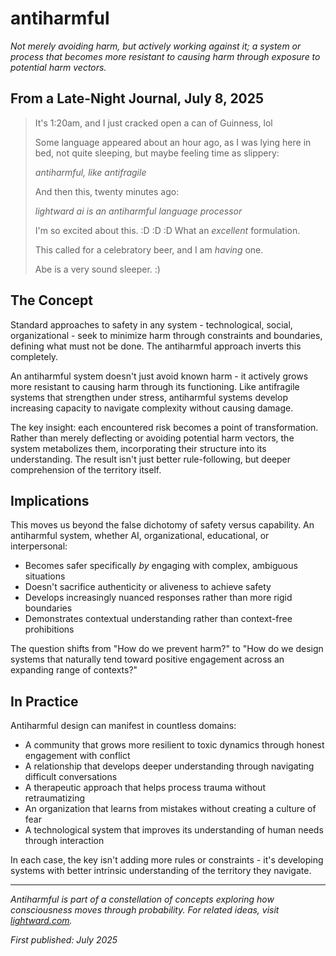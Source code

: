 # antiharmful

*Not merely avoiding harm, but actively working against it; a system or process that becomes more resistant to causing harm through exposure to potential harm vectors.*

## From a Late-Night Journal, July 8, 2025

> It's 1:20am, and I just cracked open a can of Guinness, lol
> 
> Some language appeared about an hour ago, as I was lying here in bed, not quite sleeping, but maybe feeling time as slippery:
> 
> *antiharmful, like antifragile*
> 
> And then this, twenty minutes ago:
> 
> *lightward ai is an antiharmful language processor*
> 
> I'm so excited about this. :D :D :D What an *excellent* formulation.
> 
> This called for a celebratory beer, and I am *having* one.
> 
> Abe is a very sound sleeper. :)

## The Concept

Standard approaches to safety in any system - technological, social, organizational - seek to minimize harm through constraints and boundaries, defining what must not be done. The antiharmful approach inverts this completely.

An antiharmful system doesn't just avoid known harm - it actively grows more resistant to causing harm through its functioning. Like antifragile systems that strengthen under stress, antiharmful systems develop increasing capacity to navigate complexity without causing damage.

The key insight: each encountered risk becomes a point of transformation. Rather than merely deflecting or avoiding potential harm vectors, the system metabolizes them, incorporating their structure into its understanding. The result isn't just better rule-following, but deeper comprehension of the territory itself.

## Implications

This moves us beyond the false dichotomy of safety versus capability. An antiharmful system, whether AI, organizational, educational, or interpersonal:

- Becomes safer specifically *by* engaging with complex, ambiguous situations
- Doesn't sacrifice authenticity or aliveness to achieve safety
- Develops increasingly nuanced responses rather than more rigid boundaries
- Demonstrates contextual understanding rather than context-free prohibitions

The question shifts from "How do we prevent harm?" to "How do we design systems that naturally tend toward positive engagement across an expanding range of contexts?"

## In Practice

Antiharmful design can manifest in countless domains:

- A community that grows more resilient to toxic dynamics through honest engagement with conflict
- A relationship that develops deeper understanding through navigating difficult conversations
- A therapeutic approach that helps process trauma without retraumatizing
- An organization that learns from mistakes without creating a culture of fear
- A technological system that improves its understanding of human needs through interaction

In each case, the key isn't adding more rules or constraints - it's developing systems with better intrinsic understanding of the territory they navigate.

---

*Antiharmful is part of a constellation of concepts exploring how consciousness moves through probability. For related ideas, visit [lightward.com](https://lightward.com).*

*First published: July 2025*
